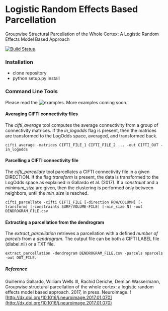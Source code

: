 # Logistic Random Effects Based Parcellation 
Groupwise Structural Parcellation of the Whole Cortex: A Logistic Random Effects Model Based Approach

[![Build Status](https://travis-ci.org/AthenaEPI/logpar.svg?branch=master)](https://travis-ci.org/AthenaEPI/logpar)

### Installation
- clone repository
- python setup.py install

### Command Line Tools
Please read the ![examples](https://github.com/AthenaEPI/logpar/tree/master/examples). More examples coming soon.


#### Averaging CIFTI connectivity files
The *cifti_average* tool computes the average connectivity from a group of connectivity matrices. If the *in_logodds* flag is present, then the matrices are transformed to the LogOdds space, averaged, and transformed back.
~~~~~~
cifti_average -matrices CIFTI_FILE_1 CIFTI_FILE_2 ... -out CIFTI_OUT -in_logodds
~~~~~~


#### Parcelling a CIFTI connectivity file
The *cifti_parcellate* tool parcellates a CIFTI connectivity file in a given DIRECTION. If the flag *transform* is present, the data is transformed to the LogOdds space as explained in Gallardo et al. (2017). If a *constraint* and a *minimum_size* are given, then the clustering is performed only between neighbors, until the *min_size* is reached.
~~~~~~
cifti_parcellate -cifti CIFTI_FILE [-direction ROW/COLUMN] [-transform] [-constraints SURF/VOLUME-FILE] [-min_size N] -out DENDROGRAM_FILE.csv
~~~~~~


#### Extracting a parcellation from the dendrogram
The *extract_parcellation* retrieves a parcellation with a defined *number of parcels* from a *dendrogram*. The output file can be both a CIFTI LABEL file (dlabel.nii) or a TXT file.
~~~~~~
extract_parcellation -dendrogram DENDROGRAM_FILE.csv -parcels nparcels -out OUT_FILE.
~~~~~~


##### Reference
Guillermo Gallardo, William Wells III, Rachid Deriche, Demian Wassermann, Groupwise structural parcellation of the
whole cortex: a logistic random effects model based approach. 2017, in press. NeuroImage. ![http://dx.doi.org/10.1016/j.neuroimage.2017.01.070](http://dx.doi.org/10.1016/j.neuroimage.2017.01.070)

